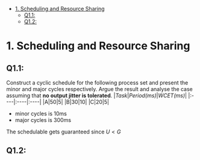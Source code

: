 - [1. Scheduling and Resource Sharing](#1-scheduling-and-resource-sharing)
  - [Q1.1:](#q11)
  - [Q1.2:](#q12)
# 1. Scheduling and Resource Sharing
   
## Q1.1:  
Construct a cyclic schedule for the following process set and present the minor and major cycles respectively. Argue the result and analyse the case assuming that **no output jitter is tolerated**.
|*Task*|*Period(ms)*|*WCET(ms)*|
|:----|:----|:----|
|A|50|5|
|B|30|10|
|C|20|5|
* minor cycles is 10ms
* major cycles is 300ms

The schedulable gets guaranteed since $U<G$

## Q1.2:

